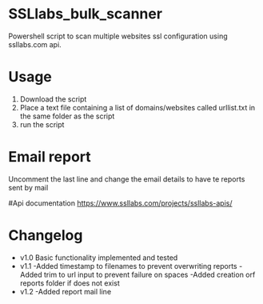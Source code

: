 # SSLlabs_bulk_scanner
Powershell script to scan multiple websites ssl configuration using ssllabs.com api.

# Usage
1. Download the script
2. Place a text file containing a list of domains/websites called urllist.txt in the same folder as the script
3. run the script

# Email report
Uncomment the last line and change the email details to have te reports sent by mail

#Api documentation
https://www.ssllabs.com/projects/ssllabs-apis/




# Changelog
- v1.0
Basic functionality  implemented and tested
- v1.1
-Added timestamp to filenames to prevent overwriting reports
-Added trim to url input to prevent failure on spaces
-Added creation orf reports folder if does not exist
- v1.2
-Added report mail line 
